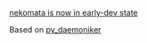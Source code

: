 [nekomata is now in early-dev state](https://nekomata.kotikot.com/)

Based on [py_daemoniker](https://github.com/Muterra/py_daemoniker)
